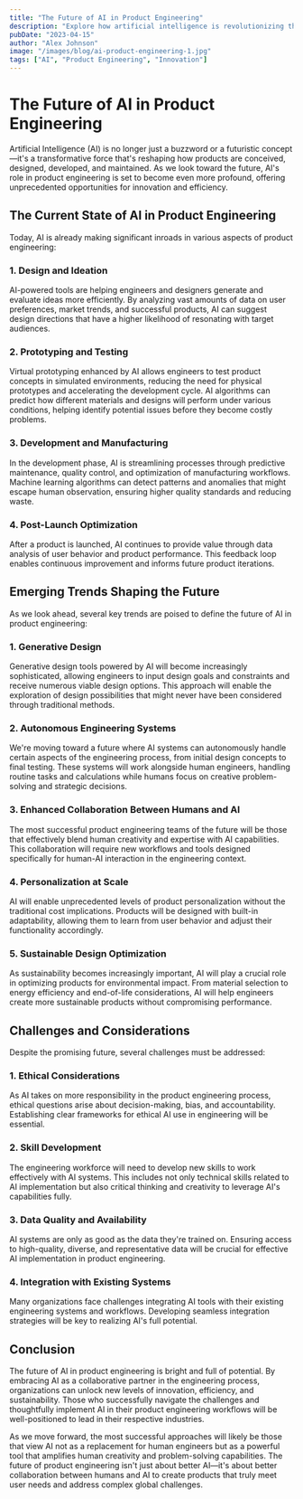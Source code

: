 ```yaml
---
title: "The Future of AI in Product Engineering"
description: "Explore how artificial intelligence is revolutionizing the product engineering landscape and what it means for businesses."
pubDate: "2023-04-15"
author: "Alex Johnson"
image: "/images/blog/ai-product-engineering-1.jpg"
tags: ["AI", "Product Engineering", "Innovation"]
---
```


# The Future of AI in Product Engineering

Artificial Intelligence (AI) is no longer just a buzzword or a futuristic concept—it's a transformative force that's reshaping how products are conceived, designed, developed, and maintained. As we look toward the future, AI's role in product engineering is set to become even more profound, offering unprecedented opportunities for innovation and efficiency.

## The Current State of AI in Product Engineering

Today, AI is already making significant inroads in various aspects of product engineering:

### 1. Design and Ideation

AI-powered tools are helping engineers and designers generate and evaluate ideas more efficiently. By analyzing vast amounts of data on user preferences, market trends, and successful products, AI can suggest design directions that have a higher likelihood of resonating with target audiences.

### 2. Prototyping and Testing

Virtual prototyping enhanced by AI allows engineers to test product concepts in simulated environments, reducing the need for physical prototypes and accelerating the development cycle. AI algorithms can predict how different materials and designs will perform under various conditions, helping identify potential issues before they become costly problems.

### 3. Development and Manufacturing

In the development phase, AI is streamlining processes through predictive maintenance, quality control, and optimization of manufacturing workflows. Machine learning algorithms can detect patterns and anomalies that might escape human observation, ensuring higher quality standards and reducing waste.

### 4. Post-Launch Optimization

After a product is launched, AI continues to provide value through data analysis of user behavior and product performance. This feedback loop enables continuous improvement and informs future product iterations.

## Emerging Trends Shaping the Future

As we look ahead, several key trends are poised to define the future of AI in product engineering:

### 1. Generative Design

Generative design tools powered by AI will become increasingly sophisticated, allowing engineers to input design goals and constraints and receive numerous viable design options. This approach will enable the exploration of design possibilities that might never have been considered through traditional methods.

### 2. Autonomous Engineering Systems

We're moving toward a future where AI systems can autonomously handle certain aspects of the engineering process, from initial design concepts to final testing. These systems will work alongside human engineers, handling routine tasks and calculations while humans focus on creative problem-solving and strategic decisions.

### 3. Enhanced Collaboration Between Humans and AI

The most successful product engineering teams of the future will be those that effectively blend human creativity and expertise with AI capabilities. This collaboration will require new workflows and tools designed specifically for human-AI interaction in the engineering context.

### 4. Personalization at Scale

AI will enable unprecedented levels of product personalization without the traditional cost implications. Products will be designed with built-in adaptability, allowing them to learn from user behavior and adjust their functionality accordingly.

### 5. Sustainable Design Optimization

As sustainability becomes increasingly important, AI will play a crucial role in optimizing products for environmental impact. From material selection to energy efficiency and end-of-life considerations, AI will help engineers create more sustainable products without compromising performance.

## Challenges and Considerations

Despite the promising future, several challenges must be addressed:

### 1. Ethical Considerations

As AI takes on more responsibility in the product engineering process, ethical questions arise about decision-making, bias, and accountability. Establishing clear frameworks for ethical AI use in engineering will be essential.

### 2. Skill Development

The engineering workforce will need to develop new skills to work effectively with AI systems. This includes not only technical skills related to AI implementation but also critical thinking and creativity to leverage AI's capabilities fully.

### 3. Data Quality and Availability

AI systems are only as good as the data they're trained on. Ensuring access to high-quality, diverse, and representative data will be crucial for effective AI implementation in product engineering.

### 4. Integration with Existing Systems

Many organizations face challenges integrating AI tools with their existing engineering systems and workflows. Developing seamless integration strategies will be key to realizing AI's full potential.

## Conclusion

The future of AI in product engineering is bright and full of potential. By embracing AI as a collaborative partner in the engineering process, organizations can unlock new levels of innovation, efficiency, and sustainability. Those who successfully navigate the challenges and thoughtfully implement AI in their product engineering workflows will be well-positioned to lead in their respective industries.

As we move forward, the most successful approaches will likely be those that view AI not as a replacement for human engineers but as a powerful tool that amplifies human creativity and problem-solving capabilities. The future of product engineering isn't just about better AI—it's about better collaboration between humans and AI to create products that truly meet user needs and address complex global challenges.
